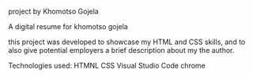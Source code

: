 project by Khomotso Gojela

A digital resume for khomotso gojela

this project was developed to showcase my HTML and CSS skills, and to also give potential employers a brief description about my the author.

Technologies used:
  HTMNL
  CSS
  Visual Studio Code
  chrome
